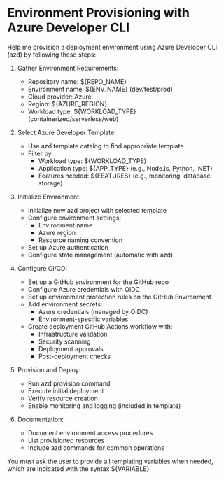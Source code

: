 # Environment Provisioning with Azure Developer CLI

Help me provision a deployment environment using Azure Developer CLI (azd) by following these steps:

1. Gather Environment Requirements:
   - Repository name: ${REPO_NAME}
   - Environment name: ${ENV_NAME} (dev/test/prod)
   - Cloud provider: Azure
   - Region: ${AZURE_REGION}
   - Workload type: ${WORKLOAD_TYPE} (containerized/serverless/web)

2. Select Azure Developer Template:
   - Use azd template catalog to find appropriate template
   - Filter by:
     - Workload type: ${WORKLOAD_TYPE}
     - Application type: ${APP_TYPE} (e.g., Node.js, Python, .NET)
     - Features needed: ${FEATURES} (e.g., monitoring, database, storage)

3. Initialize Environment:
   - Initialize new azd project with selected template
   - Configure environment settings:
     - Environment name
     - Azure region
     - Resource naming convention
   - Set up Azure authentication
   - Configure state management (automatic with azd)

4. Configure CI/CD:
   - Set up a GitHub environment for the GitHub repo
   - Configure Azure credentials with OIDC
   - Set up environment protection rules on the GitHub Environment
   - Add environment secrets:
     - Azure credentials (managed by OIDC)
     - Environment-specific variables
   - Create deployment GitHub Actions workflow with:
     - Infrastructure validation
     - Security scanning
     - Deployment approvals
     - Post-deployment checks

5. Provision and Deploy:
   - Run azd provision command
   - Execute initial deployment
   - Verify resource creation
   - Enable monitoring and logging (included in template)

6. Documentation:
   - Document environment access procedures
   - List provisioned resources
   - Include azd commands for common operations

You must ask the user to provide all templating variables when needed, which are indicated with the syntax ${VARIABLE}